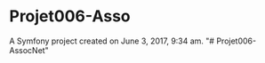 Projet006-Asso
==============

A Symfony project created on June 3, 2017, 9:34 am.
"# Projet006-AssocNet" 
